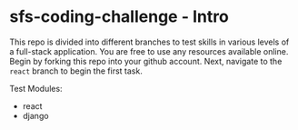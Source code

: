 # sfs-coding-challenge - Intro

This repo is divided into different branches to test skills in various levels of a full-stack application. You are free to use any resources available online. Begin by forking this repo into your github account. Next, navigate to the `react` branch to begin the first task.

Test Modules:
  - react
  - django
